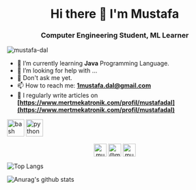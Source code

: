 <h1 align="center"> Hi there 👋 I'm Mustafa </h1>
<h3 align="center"> Computer Engineering Student, ML Learner </h3>
<p align="left"> <img src="https://komarev.com/ghpvc/?username=mustafa-dal" alt="mustafa-dal" /> </p>

- 🌱 I’m currently learning **Java** Programming Language.
- 🤔 I’m looking for help with ...
- 💬 Don't ask me yet.
- 📫 How to reach me: **1mustafa.dal@gmail.com**
- 📝 I regularly write articles on **[https://www.mertmekatronik.com/profil/mustafadal](https://www.mertmekatronik.com/profil/mustafadal)**

<p align="left">
<img src="https://www.vectorlogo.zone/logos/gnu_bash/gnu_bash-icon.svg" alt="bash" width="40" height="40"/> <img src="https://devicons.github.io/devicon/devicon.git/icons/python/python-original.svg" alt="python" width="40" height="40"/> </p> <p align="center">
<a href="https://twitter.com/mustafadal_" target="blank"><img align="center" src="https://cdn.jsdelivr.net/npm/simple-icons@3.0.1/icons/twitter.svg" alt="mustafa-dal" height="30" width="30" /></a>
<a href="https://medium.com/@mustafa-dal" target="blank"><img align="center" src="https://cdn.jsdelivr.net/npm/simple-icons@3.0.1/icons/medium.svg" alt="@mustafa-dal" height="30" width="30" /></a>
<a href="https://kaggle.com/mustafa0dal" target="blank"><img align="center" src="https://cdn.jsdelivr.net/npm/simple-icons@3.0.1/icons/kaggle.svg" alt="mustafa0dal" height="30" width="30" /></a>
</p>

![Top Langs](https://github-readme-stats.vercel.app/api/top-langs/?username=mustafa-dal&theme=algolia&layout=compact&langs_count=8)

![Anurag's github stats](https://github-readme-stats.vercel.app/api?username=mustafa-dal&theme=algolia&show_icons=true)

